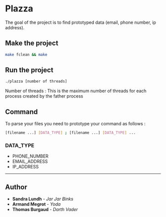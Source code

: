 # Plazza

The goal of the project is to find prototyped data (email, phone number, ip address).

## Make the project

```bash
make fclean && make
```
## Run the project

```bash
./plazza [number of threads]
```

Number of threads : This is the maximum number of threads for each process created 
by the father process 

## Command 

To parse your files you need to prototype your command as follows : 

```sh
[filename ...] [DATA_TYPE] ; [filename ...] [DATA_TYPE] ...
```

### DATA_TYPE

  * PHONE_NUMBER
  * EMAIL_ADDRESS
  * IP_ADDRESS

---

## Author

  * **Sandra Lundh** - *Jar Jar Binks*
  * **Armand Megrot** - *Yoda*
  * **Thomas Burgaud** - *Darth Vader*
